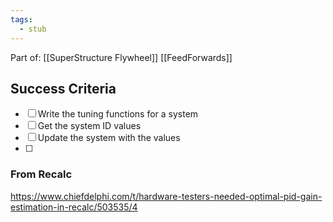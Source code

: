 ```yaml
---
tags:
  - stub
---
```


Part of: 
[[SuperStructure Flywheel]]
[[FeedForwards]]

## Success Criteria
- [ ] Write the tuning functions for a system
- [ ] Get the system ID values
- [ ] Update the system with the values
- [ ] 



### From Recalc
https://www.chiefdelphi.com/t/hardware-testers-needed-optimal-pid-gain-estimation-in-recalc/503535/4
